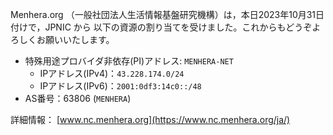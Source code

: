 Menhera.org （一般社団法人生活情報基盤研究機構）は，本日2023年10月31日付けで，JPNIC から 以下の資源の割り当てを受けました。これからもどうぞよろしくお願いいたします。

- 特殊用途プロバイダ非依存(PI)アドレス: `MENHERA-NET`
  - IPアドレス(IPv4)：`43.228.174.0/24`
  - IPアドレス(IPv6)：`2001:0df3:14c0::/48`
- AS番号：63806 (`MENHERA`)

詳細情報： [www.nc.menhera.org](https://www.nc.menhera.org/ja/)
